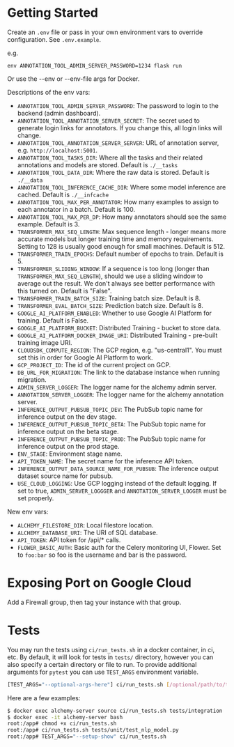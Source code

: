 # Getting Started

Create an `.env` file or pass in your own environment vars to override configuration. See `.env.example`.

e.g.

```
env ANNOTATION_TOOL_ADMIN_SERVER_PASSWORD=1234 flask run
```

Or use the --env or --env-file args for Docker.

Descriptions of the env vars:

- `ANNOTATION_TOOL_ADMIN_SERVER_PASSWORD`: The password to login to the backend (admin dashboard).
- `ANNOTATION_TOOL_ANNOTATION_SERVER_SECRET`: The secret used to generate login links for annotators. If you change this, all login links will change.
- `ANNOTATION_TOOL_ANNOTATION_SERVER_SERVER`: URL of annotation server, e.g. `http://localhost:5001`.
- `ANNOTATION_TOOL_TASKS_DIR`: Where all the tasks and their related annotations and models are stored. Default is `./__tasks`
- `ANNOTATION_TOOL_DATA_DIR`: Where the raw data is stored. Default is `./__data`
- `ANNOTATION_TOOL_INFERENCE_CACHE_DIR`: Where some model inference are cached. Default is `./__infcache`
- `ANNOTATION_TOOL_MAX_PER_ANNOTATOR`: How many examples to assign to each annotator in a batch. Default is 100.
- `ANNOTATION_TOOL_MAX_PER_DP`: How many annotators should see the same example. Default is 3.
- `TRANSFORMER_MAX_SEQ_LENGTH`: Max sequence length - longer means more accurate models but longer training time and memory requirements. Setting to 128 is usually good enough for small machines. Default is 512.
- `TRANSFORMER_TRAIN_EPOCHS`: Default number of epochs to train. Default is 5.
- `TRANSFORMER_SLIDING_WINDOW`: If a sequence is too long (longer than `TRANSFORMER_MAX_SEQ_LENGTH`), should we use a sliding window to average out the result. We don't always see better performance with this turned on. Default is "False".
- `TRANSFORMER_TRAIN_BATCH_SIZE`: Training batch size. Default is 8.
- `TRANSFORMER_EVAL_BATCH_SIZE`: Prediction batch size. Default is 8.
- `GOOGLE_AI_PLATFORM_ENABLED`: Whether to use Google AI Platform for training. Default is False.
- `GOOGLE_AI_PLATFORM_BUCKET`: Distributed Training - bucket to store data.
- `GOOGLE_AI_PLATFORM_DOCKER_IMAGE_URI`: Distributed Training - pre-built training image URI.
- `CLOUDSDK_COMPUTE_REGION`: The GCP region, e.g. "us-central1". You must set this in order for Google AI Platform to work.
- `GCP_PROJECT_ID`: The id of the current project on GCP.
- `DB_URL_FOR_MIGRATION`: The link to the database instance when running migration.
- `ADMIN_SERVER_LOGGER`: The logger name for the alchemy admin server.
- `ANNOTATION_SERVER_LOGGER`: The logger name for the alchemy annotation server.
- `INFERENCE_OUTPUT_PUBSUB_TOPIC_DEV`: The PubSub topic name for inference output on the dev stage.
- `INFERENCE_OUTPUT_PUBSUB_TOPIC_BETA`: The PubSub topic name for inference output on the beta stage.
- `INFERENCE_OUTPUT_PUBSUB_TOPIC_PROD`: The PubSub topic name for inference output on the prod stage.
- `ENV_STAGE`: Environment stage name.
- `API_TOKEN_NAME`: The secret name for the inference API token.
- `INFERENCE_OUTPUT_DATA_SOURCE_NAME_FOR_PUBSUB`: The inference output dataset source name for pubsub.
- `USE_CLOUD_LOGGING`: Use GCP logging instead of the default logging. If set to true, `ADMIN_SERVER_LOGGGER` and `ANNOTATION_SERVER_LOGGER` must be set properly.

New env vars:

- `ALCHEMY_FILESTORE_DIR`: Local filestore location.
- `ALCHEMY_DATABASE_URI`: The URI of SQL database.
- `API_TOKEN`: API token for /api/* calls.
- `FLOWER_BASIC_AUTH`: Basic auth for the Celery monitoring UI, Flower. Set to `foo:bar` so foo is the username and bar is the password.

# Exposing Port on Google Cloud

Add a Firewall group, then tag your instance with that group.

# Tests
You may run the tests using `ci/run_tests.sh` in a docker container, in ci, etc.
By default, it will look for tests in `tests/` directory, however you can also 
specify a certain directory or file to run. 
To provide additional arguments for `pytest` you can use `TEST_ARGS` environment variable.

```bash
[TEST_ARGS="--optional-args-here"] ci/run_tests.sh [/optional/path/to/test]
```

Here are a few examples:

```bash
$ docker exec alchemy-server source ci/run_tests.sh tests/integration
$ docker exec -it alchemy-server bash 
root:/app# chmod +x ci/run_tests.sh
root:/app# ci/run_tests.sh tests/unit/test_nlp_model.py
root:/app# TEST_ARGS="--setup-show" ci/run_tests.sh 
```

